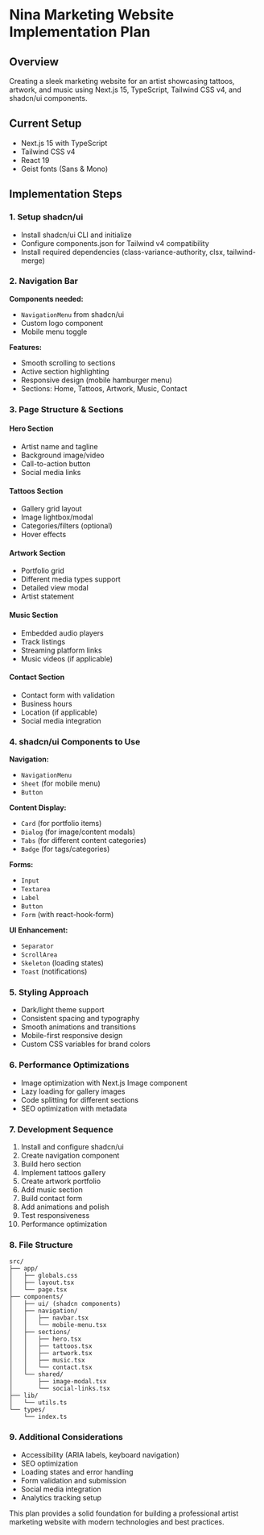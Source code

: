 # Nina Marketing Website Implementation Plan

## Overview
Creating a sleek marketing website for an artist showcasing tattoos, artwork, and music using Next.js 15, TypeScript, Tailwind CSS v4, and shadcn/ui components.

## Current Setup
- Next.js 15 with TypeScript
- Tailwind CSS v4
- React 19
- Geist fonts (Sans & Mono)

## Implementation Steps

### 1. Setup shadcn/ui
- Install shadcn/ui CLI and initialize
- Configure components.json for Tailwind v4 compatibility
- Install required dependencies (class-variance-authority, clsx, tailwind-merge)

### 2. Navigation Bar
**Components needed:**
- `NavigationMenu` from shadcn/ui
- Custom logo component
- Mobile menu toggle

**Features:**
- Smooth scrolling to sections
- Active section highlighting
- Responsive design (mobile hamburger menu)
- Sections: Home, Tattoos, Artwork, Music, Contact

### 3. Page Structure & Sections

#### Hero Section
- Artist name and tagline
- Background image/video
- Call-to-action button
- Social media links

#### Tattoos Section
- Gallery grid layout
- Image lightbox/modal
- Categories/filters (optional)
- Hover effects

#### Artwork Section
- Portfolio grid
- Different media types support
- Detailed view modal
- Artist statement

#### Music Section
- Embedded audio players
- Track listings
- Streaming platform links
- Music videos (if applicable)

#### Contact Section
- Contact form with validation
- Business hours
- Location (if applicable)
- Social media integration

### 4. shadcn/ui Components to Use

**Navigation:**
- `NavigationMenu`
- `Sheet` (for mobile menu)
- `Button`

**Content Display:**
- `Card` (for portfolio items)
- `Dialog` (for image/content modals)
- `Tabs` (for different content categories)
- `Badge` (for tags/categories)

**Forms:**
- `Input`
- `Textarea`
- `Label`
- `Button`
- `Form` (with react-hook-form)

**UI Enhancement:**
- `Separator`
- `ScrollArea`
- `Skeleton` (loading states)
- `Toast` (notifications)

### 5. Styling Approach
- Dark/light theme support
- Consistent spacing and typography
- Smooth animations and transitions
- Mobile-first responsive design
- Custom CSS variables for brand colors

### 6. Performance Optimizations
- Image optimization with Next.js Image component
- Lazy loading for gallery images
- Code splitting for different sections
- SEO optimization with metadata

### 7. Development Sequence
1. Install and configure shadcn/ui
2. Create navigation component
3. Build hero section
4. Implement tattoos gallery
5. Create artwork portfolio
6. Add music section
7. Build contact form
8. Add animations and polish
9. Test responsiveness
10. Performance optimization

### 8. File Structure
```
src/
├── app/
│   ├── globals.css
│   ├── layout.tsx
│   └── page.tsx
├── components/
│   ├── ui/ (shadcn components)
│   ├── navigation/
│   │   ├── navbar.tsx
│   │   └── mobile-menu.tsx
│   ├── sections/
│   │   ├── hero.tsx
│   │   ├── tattoos.tsx
│   │   ├── artwork.tsx
│   │   ├── music.tsx
│   │   └── contact.tsx
│   └── shared/
│       ├── image-modal.tsx
│       └── social-links.tsx
├── lib/
│   └── utils.ts
└── types/
    └── index.ts
```

### 9. Additional Considerations
- Accessibility (ARIA labels, keyboard navigation)
- SEO optimization
- Loading states and error handling
- Form validation and submission
- Social media integration
- Analytics tracking setup

This plan provides a solid foundation for building a professional artist marketing website with modern technologies and best practices.